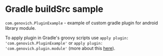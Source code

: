 # Gradle buildSrc sample

`com.genovich.PluginExample` - example of custom gradle plugin for android library module.

To apply plugin in Gradle's groovy scripts use `apply plugin: 'com.genovich.PluginExample'`
or `apply plugin: 'com.genovich.plugin.module'` (more about this [here](https://docs.gradle.org/current/userguide/custom_plugins.html#behind_the_scenes)).
